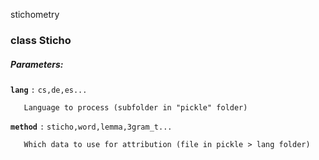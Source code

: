 stichometry

### class Sticho

##### Parameters:


**`lang`** `:`      ``cs,de,es...``  
```
   Language to process (subfolder in "pickle" folder)  
```

**`method`** `:`     ``sticho,word,lemma,3gram_t...``  
```
   Which data to use for attribution (file in pickle > lang folder)
```


